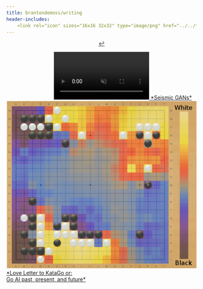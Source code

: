 ```yaml
---
title: brantondemoss/writing
header-includes:
	<link rel="icon" sizes="16x16 32x32" type="image/png" href="../../favicon.ico">
---
```

<p style="float:center; text-align: center;">
<a href="https://brantondemoss.com/">↩</a>
</p>
<a href="https://brantondemoss.com/writing/seismicgan/">
<video autoplay playsinline loop muted width="420" class="top" style="width: 50%;margin-left: 25%;float: center">
       <source src="../seismicdream/5820.mp4"
            type="video/mp4">
</video>
*Seismic GANs*
</a>

<a href="https://brantondemoss.com/writing/kata/">
<img src="kata/territory.png"></img>
*Love Letter to KataGo or:<br>Go AI past, present, and future*
</a>

<script>
      (function(i,s,o,g,r,a,m){i['GoogleAnalyticsObject']=r;i[r]=i[r]||function(){
       (i[r].q=i[r].q||[]).push(arguments)},i[r].l=1*new Date();a=s.createElement(o),
       m=s.getElementsByTagName(o)[0];a.async=1;a.src=g;m.parentNode.insertBefore(a,m)
       })(window,document,'script','//www.google-analytics.com/analytics.js','ga');
       
       ga('create', 'UA-48874513-2', 'auto');
       ga('send', 'pageview');
       
</script>